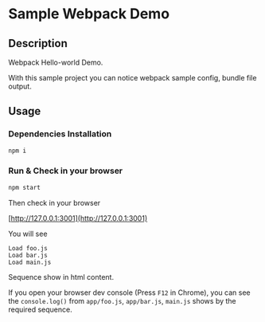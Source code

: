 # Sample Webpack Demo

## Description
Webpack Hello-world Demo.

With this sample project you can notice webpack sample config, bundle file output.

## Usage

### Dependencies Installation
```bash
npm i
```

### Run & Check in your browser  
```bash
npm start
```

Then check in your browser

[http://127.0.0.1:3001](http://127.0.0.1:3001)



You will see 
```
Load foo.js
Load bar.js
Load main.js
```

Sequence show in html content.

If you open your browser dev console (Press `F12` in Chrome),
you can see the `console.log()` from `app/foo.js`, `app/bar.js`, `main.js` shows by the required sequence. 